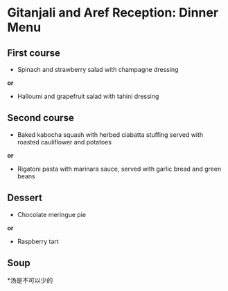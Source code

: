 # Gitanjali and Aref Reception: Dinner Menu

## First course

* Spinach and strawberry salad with champagne dressing

**or**

* Halloumi and grapefruit salad with tahini dressing

## Second course

* Baked kabocha squash with herbed ciabatta stuffing served with roasted cauliflower and potatoes

**or**

* Rigatoni pasta with marinara sauce, served with garlic bread and green beans 

## Dessert

* Chocolate meringue pie

**or**

* Raspberry tart

## Soup

*汤是不可以少的